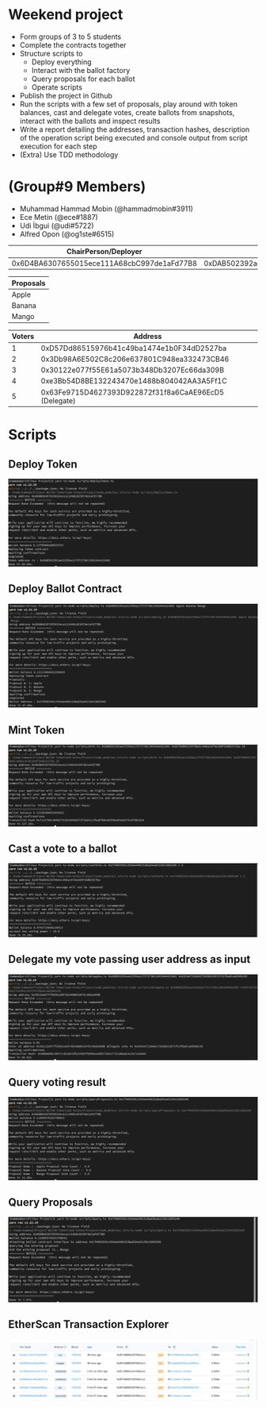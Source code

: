# Weekend project
* Form groups of 3 to 5 students
* Complete the contracts together
* Structure scripts to
  * Deploy everything
  * Interact with the ballot factory
  * Query proposals for each ballot
  * Operate scripts
* Publish the project in Github
* Run the scripts with a few set of proposals, play around with token balances, cast and delegate votes, create ballots from snapshots, interact with the ballots and inspect results
* Write a report detailing the addresses, transaction hashes, description of the operation script being executed and console output from script execution for each step
* (Extra) Use TDD methodology



# (Group#9 Members)
* Muhammad Hammad Mobin (@hammadmobin#3911)
* Ece Metin (@ece#1887)
* Udi İbgui (@udi#5722)
* Alfred Opon (@og1ste#6515)

|ChairPerson/Deployer| Token Address | Ballot | 
| :---: | :---: | :---: | 
|  0x6D4BA6307655015ece111A68cbC997de1aFd77B8 | 0xDAB502392ae31556a11757273bC109104442346C |0xCf460354Cc65AAe448151Bad3Aa42159cCbE9240 |

| Proposals |
| --- | 
| Apple |
| Banana | 
| Mango |


| Voters | Address | 
| --- | --- | 
| 1 | 0xD57Dd86515976b41c49ba1474e1b0F34dD2527ba|
| 2 | 0x3Db98A6E502C8c206e637801C948ea332473CB46 |
| 3 | 0x30122e077f55E61a5073b348Db3207Ec66da309B |
| 4 | 0xe3Bb54D8BE132243470e1488b804042AA3A5Ff1C |
| 5 | 0x63Fe9715D4627393D922872f31f8a6CaAE96EcD5 (Delegate) |


# Scripts

## Deploy Token

![deployToken](img/deployToken.png)

## Deploy Ballot Contract

![deploy](img/deploy.png)

## Mint Token

![mint](img/mint.png)

## Cast a vote to a ballot 

![castVote](img/castVote.png)

## Delegate my vote passing  user address as input 

![delegate](img/delegate.png)

## Query voting result 

![queryProposals](img/queryProposals.png)

## Query Proposals

![Query](img/Query.png)

## EtherScan Transaction Explorer 

![etherScan](img/etherScan.png)


